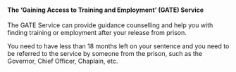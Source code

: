 ####  **The ‘Gaining Access to Training and Employment’ (GATE) Service**

The GATE Service can provide guidance counselling and help you with finding
training or employment after your release from prison.

You need to have less than 18 months left on your sentence and you need to be
referred to the service by someone from the prison, such as the Governor,
Chief Officer, Chaplain, etc.

